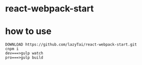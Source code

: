 # react-webpack-start

# how to use
```
DOWNLOAD https://github.com/lazyTai/react-webpack-start.git
cnpm i
dev===>gulp watch
pro===>gulp build
```

